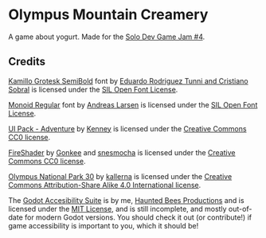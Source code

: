 # Olympus Mountain Creamery

A game about yogurt. Made for the [Solo Dev Game Jam #4](https://itch.io/jam/solo-dev-game-jam-4).

## Credits

[Kamillo Grotesk SemiBold](https://fontlibrary.org/en/font/kamillo-grotesk) font by [Eduardo Rodriguez Tunni and Cristiano Sobral](https://www.tipo.net.ar/) is licensed under the [SIL Open Font License](https://openfontlicense.org/open-font-license-official-text/).

[Monoid Regular](https://github.com/larsenwork/monoid) font by [Andreas Larsen](https://larsenwork.com/) is licensed under the [SIL Open Font License](https://openfontlicense.org/open-font-license-official-text/).

[UI Pack - Adventure](https://kenney.nl/assets/ui-pack-adventure) by [Kenney](https://kenney.nl/) is licensed under the [Creative Commons CC0 license](https://creativecommons.org/publicdomain/zero/1.0/).

[FireShader](https://godotshaders.com/shader/fireshader/) by [Gonkee](https://www.youtube.com/@Gonkee) and [snesmocha](https://godotshaders.com/author/snesmocha/) is licensed under the [Creative Commons CC0 license](https://creativecommons.org/publicdomain/zero/1.0/).

[Olympus National Park 30](https://en.wikipedia.org/wiki/File:Olympus_National_Park_30.jpg) by [kallerna](https://commons.wikimedia.org/wiki/User:Kallerna) is licensed under the [Creative Commons Attribution-Share Alike 4.0 International license](https://creativecommons.org/licenses/by-sa/4.0/deed.en).

The [Godot Accesibility Suite](https://github.com/HauntedBees/Godot-Accessibility-Suite/) is by me, [Haunted Bees Productions](https://www.hauntedbees.com/) and is licensed under the [MIT License](https://github.com/HauntedBees/Godot-Accessibility-Suite/blob/main/LICENSE), and is still incomplete, and mostly out-of-date for modern Godot versions. You should check it out (or contribute!) if game accessibility is important to you, which it should be!

